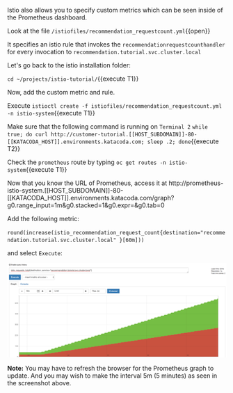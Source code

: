 Istio also allows you to specify custom metrics which can be seen inside of the Prometheus dashboard.

Look at the file `/istiofiles/recommendation_requestcount.yml`{{open}}

It specifies an istio rule that invokes the `recommendationrequestcounthandler` for every invocation to `recommendation.tutorial.svc.cluster.local`

Let's go back to the istio installation folder:

`cd ~/projects/istio-tutorial/`{{execute T1}}

Now, add the custom metric and rule.

Execute `istioctl create -f istiofiles/recommendation_requestcount.yml -n istio-system`{{execute T1}}

Make sure that the following command is running on `Terminal 2` `while true; do curl http://customer-tutorial.[[HOST_SUBDOMAIN]]-80-[[KATACODA_HOST]].environments.katacoda.com; sleep .2; done`{{execute T2}}

Check the `prometheus` route by typing `oc get routes -n istio-system`{{execute T1}}

Now that you know the URL of Prometheus, access it at http://prometheus-istio-system.[[HOST_SUBDOMAIN]]-80-[[KATACODA_HOST]].environments.katacoda.com/graph?g0.range_input=1m&g0.stacked=1&g0.expr=&g0.tab=0 

Add the following metric:

`round(increase(istio_recommendation_request_count{destination="recommendation.tutorial.svc.cluster.local" }[60m]))`

and select `Execute`:

![](../../assets/servicemesh/monitoring/prometheus_custom_metric.png)

**Note:** You may have to refresh the browser for the Prometheus graph to update. And you may wish to make the interval 5m (5 minutes) as seen in the screenshot above.

